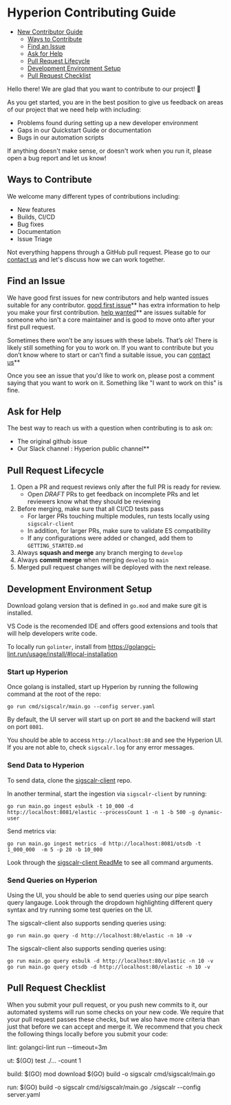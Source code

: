 # Hyperion Contributing Guide

* [New Contributor Guide](#contributing-guide)
  * [Ways to Contribute](#ways-to-contribute)
  * [Find an Issue](#find-an-issue)
  * [Ask for Help](#ask-for-help)
  * [Pull Request Lifecycle](#pull-request-lifecycle)
  * [Development Environment Setup](#development-environment-setup)
  * [Pull Request Checklist](#pull-request-checklist)

Hello there! We are glad that you want to contribute to our project! 💖

As you get started, you are in the best position to give us feedback on areas of
our project that we need help with including:

* Problems found during setting up a new developer environment
* Gaps in our Quickstart Guide or documentation
* Bugs in our automation scripts

If anything doesn't make sense, or doesn't work when you run it, please open a
bug report and let us know!

## Ways to Contribute


We welcome many different types of contributions including:

* New features
* Builds, CI/CD
* Bug fixes
* Documentation
* Issue Triage

Not everything happens through a GitHub pull request. Please go to our [contact us](https://www.sigscalr.io/contact.html) and let's discuss how we can work together. 


## Find an Issue

We have good first issues for new contributors and help wanted issues suitable
for any contributor. [good first issue](https://github.com/sigscalr/hyperion/labels/good%20first%20issue)** has extra information to help you make your first contribution. 
[help wanted](https://github.com/sigscalr/hyperion/labels/help%20wanted)** are issues suitable for someone who isn't a core maintainer and is good to move onto after your first pull request.

Sometimes there won’t be any issues with these labels. That’s ok! There is
likely still something for you to work on. If you want to contribute but you
don’t know where to start or can't find a suitable issue, you can 
[contact us](https://www.sigscalr.io/contact.html)**

Once you see an issue that you'd like to work on, please post a comment saying
that you want to work on it. Something like "I want to work on this" is fine.

## Ask for Help


The best way to reach us with a question when contributing is to ask on:

* The original github issue
* Our Slack channel : Hyperion public channel**

## Pull Request Lifecycle

1. Open a PR and request reviews only after the full PR is ready for review.
   - Open *DRAFT* PRs to get feedback on incomplete PRs and let reviewers know what they should be reviewing
2. Before merging, make sure that all CI/CD tests pass
   - For larger PRs touching multiple modules, run tests locally using `sigscalr-client`
   - In addition, for larger PRs, make sure to validate ES compatibility
   - If any configurations were added or changed, add them to `GETTING_STARTED.md`
3. Always **squash and merge** any branch merging to `develop`
4. Always **commit merge** when merging `develop` to `main`
5. Merged pull request changes will be deployed with the next release.


## Development Environment Setup
Download golang version that is defined in `go.mod` and make sure git is installed.

VS Code is the recomended IDE and offers good extensions and tools that will help developers write code.

To locally run `golinter`, install from https://golangci-lint.run/usage/install/#local-installation

### Start up Hyperion

Once golang is installed, start up Hyperion by running the following command at the root of the repo:
```
go run cmd/sigscalr/main.go --config server.yaml
```

By default, the UI server will start up on port `80` and the backend will start on port `8081`.

You should be able to access `http://localhost:80` and see the Hyperion UI. If you are not able to, check `sigscalr.log` for any error messages.


### Send Data to Hyperion

To send data, clone the [sigscalr-client](https://github.com/sigscalr/sigscalr-client) repo.

In another terminal, start the ingestion via `sigscalr-client` by running:
```
go run main.go ingest esbulk -t 10_000 -d http://localhost:8081/elastic --processCount 1 -n 1 -b 500 -g dynamic-user
```

Send metrics via:
```
go run main.go ingest metrics -d http://localhost:8081/otsdb -t 1_000_000  -m 5 -p 20 -b 10_000
```

Look through the [sigscalr-client ReadMe](https://github.com/sigscalr/sigscalr-client/README.md) to see all command arguments.


### Send Queries on Hyperion

Using the UI, you should be able to send queries using our pipe search query langauge. Look through the dropdown highlighting different query syntax and try running some test queries on the UI.

The sigscalr-client also supports sending queries using:
```
go run main.go query -d http://localhost:80/elastic -n 10 -v
```


The sigscalr-client also supports sending queries using:
```
go run main.go query esbulk -d http://localhost:80/elastic -n 10 -v
go run main.go query otsdb -d http://localhost:80/elastic -n 10 -v
```


## Pull Request Checklist

When you submit your pull request, or you push new commits to it, our automated
systems will run some checks on your new code. We require that your pull request
passes these checks, but we also have more criteria than just that before we can
accept and merge it. We recommend that you check the following things locally
before you submit your code:

lint:
	golangci-lint run --timeout=3m

ut:
	$(GO) test ./... -count 1

build:
	$(GO) mod download
	$(GO) build -o sigscalr cmd/sigscalr/main.go

run:
	$(GO) build -o sigscalr cmd/sigscalr/main.go
	./sigscalr --config server.yaml

